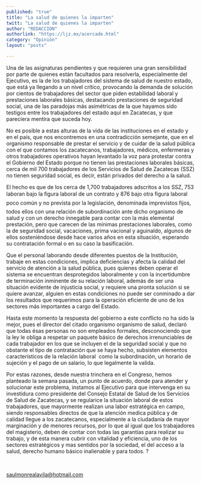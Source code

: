 ```yaml
---
published: "true"
title: "La salud de quienes la imparten"
twitt: "La salud de quienes la imparten"
author: "REDACCION"
authorlink: "https://ljz.mx/acercade.html"
category: "Opinión"
layout: "posts"

---
```



  Una de las asignaturas pendientes y que requieren una gran sensibilidad por parte de quienes están facultados para resolverla, especialmente del Ejecutivo, es la de los trabajadores del sistema de salud de nuestro estado, que está ya llegando a un nivel crítico, provocando la demanda de solución por cientos de trabajadores del sector que piden estabilidad laboral y prestaciones laborales básicas, destacando prestaciones de seguridad social, una de las paradojas más asimétricas de la que hayamos sido testigos entre los trabajadores del estado aquí en Zacatecas, y que pareciera mentira que suceda hoy.



  No es posible a estas alturas de la vida de las instituciones en el estado y en el país, que nos encontremos en una contradicción semejante, que en el organismo responsable de prestar el servicio y de cuidar de la salud pública con el que contamos los zacatecanos, trabajadores, médicos, enfermeras y otros trabajadores operativos hayan levantado la voz para protestar contra el Gobierno del Estado porque no tienen las prestaciones laborales básicas, cerca de mil 700 trabajadores de los Servicios de Salud de Zacatecas (SSZ) no tienen seguridad social, es decir, están privados del derecho a la salud.



  El hecho es que de los cerca de 1,700 trabajadores adscritos a los SSZ, 753 laboran bajo la figura laboral de un contrato y 876 bajo otra figura laboral poco común y no prevista por la legislación, denominada imprevistos fijos, todos ellos con una relación de subordinación ante dicho organismo de salud y con un derecho innegable para contar con la más elemental prestación, pero que carecen de las mínimas prestaciones laborales, como la de seguridad social, vacaciones, prima vacional y aguinaldo, algunos de ellos sosteniéndose desde hace varios años en esta situación, esperando su contratación formal o en su caso la basificación.



  Que el personal laborando desde diferentes puestos de la Institución, trabaje en estas condiciones, implica deficiencias y afecta la calidad del servicio de atención a la salud pública, pues quienes deben operar el sistema se encuentran desprotegidos laboralmente y con la incertidumbre de terminación inminente de su relación laboral, además de ser una situación evidente de injusticia social, y requiere una pronta solución si se quiere avanzar, alguien en estas condiciones no puede ser conminado a dar los resultados que requerimos para la operación eficiente de uno de los sectores más importantes a cargo del Estado.



  Hasta este momento la respuesta del gobierno a este conflicto no ha sido la mejor, pues el director del citado organismo organismo de salud, declaró que todas ésas personas no son empleados formales, desconociendo que la ley le obliga a respetar un paquete básico de derechos irrenunciables de cada trabajador en los que se incluyen el de la seguridad social y que no obstante el tipo de contratación que se haya hecho, subsisten elementos característicos de la relación laboral  como la subordinación, un horario de sujeción y el pago de un salario, lo que legalmente la valida.



  Por estas razones, desde nuestra trinchera en el Congreso, hemos planteado la semana pasada, un punto de acuerdo, donde para atender y solucionar este problema, instamos al Ejecutivo para que intervenga en su investidura como presidente del Consejo Estatal de Salud de los Servicios de Salud de Zacatecas, y se regularice la situación laboral de estos trabajadores, que mayormente realizan una labor estratégica en campo, siendo responsables directos de que la atención medica pública y de calidad llegue a los zacatecanos, especialmente a la ciudadanía de mayor marginación y de menores recursos, por lo que al igual que los trabajadores del magisterio, deben de contar con todas las garantías para realizar su trabajo, y de esta manera cubrir con vitalidad y eficiencia, uno de los sectores estratégicos y mas sentidos por la sociedad, el del acceso a la salud, derecho humano básico inalienable y para todos. ?



   



  saulmonrealavila@hotmail.com

